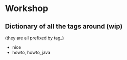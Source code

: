 # Workshop

## Dictionary of all the tags around (wip)
   (they are all prefixed by tag_)

   * nice
   * howto, howto_java
